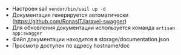 - Настроен sail `vendor/bin/sail up -d`
- Документация генерируется автоматически (https://github.com/RonasIT/laravel-swagger)
- Для обновления документации используется команда `artisan app:swagger`
- Файл документации находится в storage/documentation.json
- Просмотр доступен по адресу hostname/doc